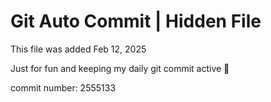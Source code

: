 # Git Auto Commit | Hidden File

This file was added Feb 12, 2025

Just for fun and keeping my daily git commit active 🤪

commit number: 2555133

